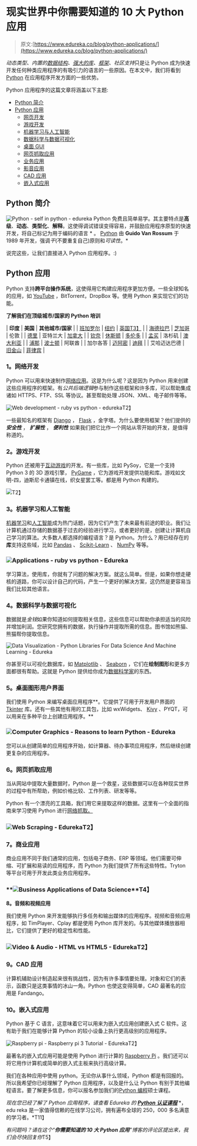 # 现实世界中你需要知道的 10 大 Python 应用

> 原文:[https://www.edureka.co/blog/python-applications/](https://www.edureka.co/blog/python-applications/)

*动态类型、内置的[数据结构](https://www.edureka.co/blog/data-structures-in-python/)、[强大的库](https://www.edureka.co/blog/python-libraries/)、[框架](https://www.edureka.co/blog/python-frameworks/)、社区支持*只是让 Python 成为快速开发任何种类应用程序的有吸引力的语言的一些原因。在本文中，我们将看到 [Python](https://www.edureka.co/blog/python-basics/) 在应用程序开发方面的一些优势。

Python 应用程序的这篇文章将涵盖以下主题:

*   [Python 简介](#intro)
*   [Python 应用](#apps)
    *   [网页开发](#web)
    *   [游戏开发](#game)
    *   [机器学习与人工智能](#mlai)
    *   [数据科学与数据可视化](#dsdv)
    *   [桌面 GUI](#desk)
    *   [网页抓取应用](#webs)
    *   [业务应用](#ba)
    *   [影音应用](#avapp)
    *   [CAD 应用](#cad)
    *   [嵌入式应用](#embedded)

## **Python 简介**

![Python - self in python - edureka](../Images/1f832a49255567a01424e2bf3684583c.png) Python 免费且简单易学。其主要特点是**高级**、**动态**、**类型化**、**解释**。这使得调试错误变得容易，并鼓励应用程序原型的快速开发，将自己标记为用于编码的语言 * 。 [Python](https://www.edureka.co/blog/python-programming-language) 由 **Guido Van Rossum** 于 1989 年开发，强调*干*(不要重复自己)原则和*可读性*。*

说完这些，让我们直接进入 Python 应用程序。:)

## **Python 应用**

Python 支持**跨平台操作系统**，这使得用它构建应用程序更加方便。一些全球知名的应用，如 [YouTube](https://www.youtube.com/user/edurekaIN?sub_confirmation=1) ，BitTorrent，DropBox 等。使用 Python 来实现它们的功能。

**了解我们在顶级城市/国家的 Python 培训**

| **印度** | **美国** | **其他城市/国家** |
| [班加罗尔](https://www.edureka.co/python-programming-certification-training-bangalore) | [纽约](https://www.edureka.co/python-programming-certification-training-new-york-city) | [英国T3】](https://www.edureka.co/python-programming-certification-training-uk) |
| [海德拉巴](https://www.edureka.co/python-programming-certification-training-hyderabad) | [芝加哥](https://www.edureka.co/python-programming-certification-training-chicago) | 伦敦 |
| [德里](https://www.edureka.co/python-programming-certification-training-delhi) | 亚特兰大 | [加拿大](https://www.edureka.co/python-programming-certification-training-canada) |
| [钦奈](https://www.edureka.co/python-programming-certification-training-chennai) | [休斯顿](https://www.edureka.co/python-programming-certification-training-houston) | [多伦多](https://www.edureka.co/python-programming-certification-training-toronto) |
| [孟买](https://www.edureka.co/python-programming-certification-training-mumbai) | 洛杉矶 | [澳大利亚](https://www.edureka.co/python-programming-certification-training-australia) |
| [浦那](https://www.edureka.co/python-programming-certification-training-pune) | [波士顿](https://www.edureka.co/python-programming-certification-training-boston) | 阿联酋 |
| 加尔各答 | [迈阿密](https://www.edureka.co/python-programming-certification-training-miami) | [迪拜](https://www.edureka.co/python-programming-certification-training-dubai) |
| 艾哈迈达巴德 | [旧金山](https://www.edureka.co/python-programming-certification-training-san-francisco) | [菲律宾](https://www.edureka.co/python-programming-certification-training-philippines) |

### **1。网络开发**

Python 可以用来快速制作[网络应用](https://www.edureka.co/blog/django-tutorial/)。这是为什么呢？这是因为 Python 用来创建这些应用程序的框架。有*公共后端逻辑*参与制作这些框架和许多库，可以帮助集成诸如 HTTPS、FTP、SSL 等协议。甚至帮助处理 JSON、XML、电子邮件等等。

![Web development - ruby vs python - edureka](../Images/7c9de2061dcbcae55017ae7afdd4bc85.png)T2】

一些最知名的框架有 [Django](https://www.edureka.co/blog/django-tutorial/) ， [Flask](https://www.youtube.com/watch?v=lj4I_CvBnt0) ，金字塔。为什么要使用框架？他们提供的 ***安全性*** ， ***扩展性*** ， ***便利性*** 如果我们把它比作一个网站从零开始的开发，是值得称道的。

### **2。游戏开发**

Python 还被用于[互动游戏](https://www.edureka.co/blog/python-turtle-module/)的开发。有一些库，比如 PySoy，它是一个支持 Python 3 的 3D 游戏引擎， [PyGame](https://www.edureka.co/blog/pygame-tutorial) ，它为游戏开发提供功能和库。游戏如文明-四，迪斯尼卡通镇在线，织女星罢工等。都是用 Python 构建的。

![](../Images/a61f2323dc0abea44468eff06757aea1.png)T2】

### **3。机器学习和人工智能**

[机器学习](https://www.edureka.co/blog/machine-learning-career/)和[人工智能](https://www.edureka.co/blog/pros-and-cons-of-ai/)成为热门话题，因为它们产生了未来最有前途的职业。我们让计算机通过存储的数据基于过去的经验进行学习，或者更好的是，创建让计算机自己学习的算法。大多数人都选择的编程语言？是 Python。为什么？用已经存在的**库**支持这些域，比如 [Pandas](https://www.edureka.co/blog/python-pandas-tutorial/) 、 [Scikit-Learn](https://www.edureka.co/blog/scikit-learn-machine-learning/) 、 [NumPy](https://www.edureka.co/blog/python-numpy-tutorial/) 等等。

### ![Applications - ruby vs python - Edureka](../Images/d4d69975a70fb8ef1017c427a123fd84.png)

学习算法，使用库，你就有了问题的解决方案。就这么简单。但是，如果你想走硬核的道路，你可以设计自己的代码，产生一个更好的解决方案，这仍然是更容易当我们比较其他语言。

### **4。数据科学与数据可视化**

数据就是*金钱*如果你知道如何提取相关信息，这些信息可以帮助你承担适当的风险并增加利润。您研究您拥有的数据，执行操作并提取所需的信息。图书馆如熊猫、熊猫帮你提取信息。

![Data Visualization - Python Libraries For Data Science And Machine Learning - Edureka](../Images/fd2ca88e607e28f01761fbb74f36f492.png)

你甚至可以可视化数据库，如 [Matplotlib](https://www.edureka.co/blog/python-matplotlib-tutorial/) 、 [Seaborn](https://www.edureka.co/blog/python-seaborn-tutorial/) ，它们在**绘制图形**和更多方面都很有帮助。这就是 Python 提供给你成为[数据科学家](https://www.edureka.co/blog/who-is-a-data-scientist/)的东西。

### **5。桌面图形用户界面**

我们使用 Python 来编写桌面应用程序**。它提供了可用于开发用户界面的 [Tkinter](https://www.edureka.co/blog/tkinter-tutorial/) 库。还有一些其他有用的工具包，比如 wxWidgets、 [Kivy](https://www.edureka.co/blog/kivy-tutorial/) 、PYQT，可以用来在多种平台上创建应用程序。**

### ![Computer Graphics - Reasons to learn Python - Edureka](../Images/d644e6dd742296913781d40c2384bf15.png)

您可以从创建简单的应用程序开始，如计算器、待办事项应用程序，然后继续创建更复杂的应用程序。

### **6。网页抓取应用**

当从网站中提取大量数据时，Python 是一个救星，这些数据可以在各种现实世界的过程中有所帮助，例如价格比较、工作列表、研发等等。

Python 有一个漂亮的工具箱，我们用它来提取这样的数据。这里有一个全面的指南来学习使用 Python 进行[网络抓取。](https://www.edureka.co/blog/web-scraping-with-python/)

### ![Web Scraping - Edureka](../Images/5d83a57304346747fbb1c359ab0ff588.png)T2】

### **7。商业应用**

商业应用不同于我们通常的应用，包括电子商务、ERP 等领域。他们需要可伸缩、可扩展和易读的应用程序，而 Python 为我们提供了所有这些特性。Tryton 等平台可用于开发此类业务应用程序。

### **![Business Applications of Data Science](../Images/05ac8444312bf190464a852f974f804f.png)**T4】

**8。音频和视频应用**

我们使用 Python 来开发能够执行多任务和输出媒体的应用程序。视频和音频应用程序，如 TimPlayer、Cplay 都是使用 Python 库开发的。与其他媒体播放器相比，它们提供了更好的稳定性和性能。

### **![Video & Audio - HTML vs HTML5 - Edureka](../Images/3586f974a88a2efc797dc0404a46937c.png)T2】**

### **9。CAD 应用**

计算机辅助设计制造起来很有挑战性，因为有许多事情要处理。对象和它们的表示，函数只是这类事情的冰山一角。Python 也使这变得简单，CAD 最著名的应用是 Fandango。

### **10。嵌入式应用**

Python 基于 C 语言，这意味着它可以用来为嵌入式应用创建嵌入式 C 软件。这有助于我们在能够计算 Python 的较小设备上执行更高级别的应用程序。

![Raspberry pi - Raspberry pi 3 Tutorial - Edureka](../Images/2f627990844b7c7e3ebf29288639a619.png)T2】

最著名的嵌入式应用可能是使用 Python 进行计算的 [Raspberry Pi](https://www.edureka.co/blog/raspberry-pi-tutorial/) 。我们还可以将它用作计算机或简单的嵌入式主板来执行高级计算。

我们在各种应用中使用 python。无论你从事什么领域，Python 都是有回报的。所以我希望你已经理解了 Python 应用程序，以及是什么让 Python 有别于其他编程语言。要了解更多信息，你可以报名参加我们的[Python 编程](https://www.edureka.co/masters-program/python-developer-training)硕士课程。

*现在您已经了解了 Python 应用程序，请查看 Edureka 的 **[Python 认证课程](https://www.edureka.co/python-programming-certification-training)*** *，edu reka 是一家值得信赖的在线学习公司，拥有遍布全球的 250，000 多名满意的学习者。*T11】

*有问题吗？请在这个“**你需要知道的 10 大 Python 应用**”博客的评论区提出来，我们会尽快回复你*T5】
